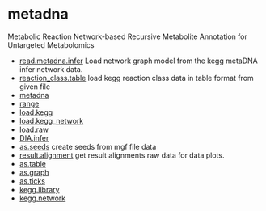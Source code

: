 # metadna

Metabolic Reaction Network-based Recursive Metabolite Annotation for Untargeted Metabolomics

+ [read.metadna.infer](metadna/read.metadna.infer.1) Load network graph model from the kegg metaDNA infer network data.
+ [reaction_class.table](metadna/reaction_class.table.1) load kegg reaction class data in table format from given file
+ [metadna](metadna/metadna.1) 
+ [range](metadna/range.1) 
+ [load.kegg](metadna/load.kegg.1) 
+ [load.kegg_network](metadna/load.kegg_network.1) 
+ [load.raw](metadna/load.raw.1) 
+ [DIA.infer](metadna/DIA.infer.1) 
+ [as.seeds](metadna/as.seeds.1) create seeds from mgf file data
+ [result.alignment](metadna/result.alignment.1) get result alignments raw data for data plots.
+ [as.table](metadna/as.table.1) 
+ [as.graph](metadna/as.graph.1) 
+ [as.ticks](metadna/as.ticks.1) 
+ [kegg.library](metadna/kegg.library.1) 
+ [kegg.network](metadna/kegg.network.1) 
